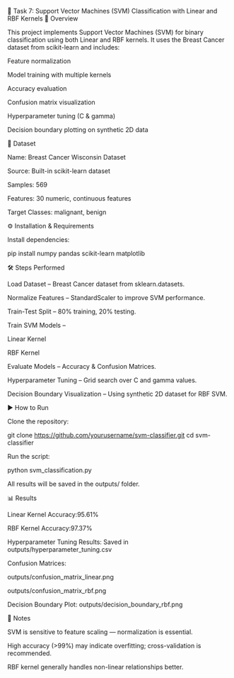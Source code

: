 🧠 Task 7: Support Vector Machines (SVM) Classification with Linear and RBF Kernels
📌 Overview

This project implements Support Vector Machines (SVM) for binary classification using both Linear and RBF kernels.
It uses the Breast Cancer dataset from scikit-learn and includes:

Feature normalization

Model training with multiple kernels

Accuracy evaluation

Confusion matrix visualization

Hyperparameter tuning (C & gamma)

Decision boundary plotting on synthetic 2D data

📂 Dataset

Name: Breast Cancer Wisconsin Dataset

Source: Built-in scikit-learn dataset

Samples: 569

Features: 30 numeric, continuous features

Target Classes: malignant, benign

⚙️ Installation & Requirements

Install dependencies:

pip install numpy pandas scikit-learn matplotlib

🛠 Steps Performed

Load Dataset – Breast Cancer dataset from sklearn.datasets.

Normalize Features – StandardScaler to improve SVM performance.

Train-Test Split – 80% training, 20% testing.

Train SVM Models –

Linear Kernel

RBF Kernel

Evaluate Models – Accuracy & Confusion Matrices.

Hyperparameter Tuning – Grid search over C and gamma values.

Decision Boundary Visualization – Using synthetic 2D dataset for RBF SVM.

▶️ How to Run

Clone the repository:

git clone https://github.com/yourusername/svm-classifier.git
cd svm-classifier


Run the script:

python svm_classification.py


All results will be saved in the outputs/ folder.

📊 Results

Linear Kernel Accuracy:95.61%

RBF Kernel Accuracy:97.37%

Hyperparameter Tuning Results: Saved in outputs/hyperparameter_tuning.csv

Confusion Matrices:

outputs/confusion_matrix_linear.png

outputs/confusion_matrix_rbf.png

Decision Boundary Plot: outputs/decision_boundary_rbf.png

📌 Notes

SVM is sensitive to feature scaling — normalization is essential.

High accuracy (>99%) may indicate overfitting; cross-validation is recommended.

RBF kernel generally handles non-linear relationships better.
 

